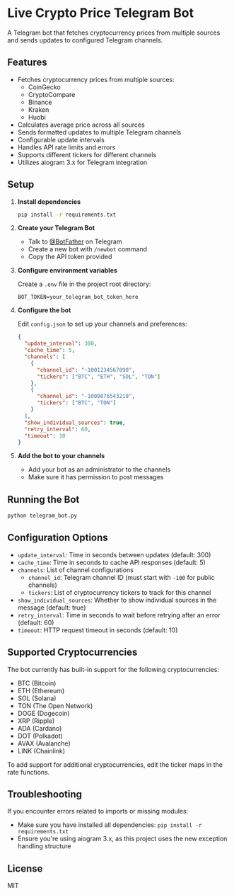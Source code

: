 # Live Crypto Price Telegram Bot

A Telegram bot that fetches cryptocurrency prices from multiple sources and sends updates to configured Telegram channels.

## Features

- Fetches cryptocurrency prices from multiple sources:
  - CoinGecko
  - CryptoCompare
  - Binance
  - Kraken
  - Huobi
- Calculates average price across all sources
- Sends formatted updates to multiple Telegram channels
- Configurable update intervals
- Handles API rate limits and errors
- Supports different tickers for different channels
- Utilizes aiogram 3.x for Telegram integration

## Setup

1. **Install dependencies**

   ```bash
   pip install -r requirements.txt
   ```

2. **Create your Telegram Bot**

   - Talk to [@BotFather](https://t.me/BotFather) on Telegram
   - Create a new bot with `/newbot` command
   - Copy the API token provided

3. **Configure environment variables**

   Create a `.env` file in the project root directory:

   ```
   BOT_TOKEN=your_telegram_bot_token_here
   ```

4. **Configure the bot**

   Edit `config.json` to set up your channels and preferences:

   ```json
   {
     "update_interval": 300,
     "cache_time": 5,
     "channels": [
       {
         "channel_id": "-1001234567890",
         "tickers": ["BTC", "ETH", "SOL", "TON"]
       },
       {
         "channel_id": "-1009876543210",
         "tickers": ["BTC", "TON"]
       }
     ],
     "show_individual_sources": true,
     "retry_interval": 60,
     "timeout": 10
   }
   ```

5. **Add the bot to your channels**

   - Add your bot as an administrator to the channels
   - Make sure it has permission to post messages

## Running the Bot

```bash
python telegram_bot.py
```

## Configuration Options

- `update_interval`: Time in seconds between updates (default: 300)
- `cache_time`: Time in seconds to cache API responses (default: 5)
- `channels`: List of channel configurations
  - `channel_id`: Telegram channel ID (must start with `-100` for public channels)
  - `tickers`: List of cryptocurrency tickers to track for this channel
- `show_individual_sources`: Whether to show individual sources in the message (default: true)
- `retry_interval`: Time in seconds to wait before retrying after an error (default: 60)
- `timeout`: HTTP request timeout in seconds (default: 10)

## Supported Cryptocurrencies

The bot currently has built-in support for the following cryptocurrencies:

- BTC (Bitcoin)
- ETH (Ethereum)
- SOL (Solana)
- TON (The Open Network)
- DOGE (Dogecoin)
- XRP (Ripple)
- ADA (Cardano)
- DOT (Polkadot)
- AVAX (Avalanche)
- LINK (Chainlink)

To add support for additional cryptocurrencies, edit the ticker maps in the rate functions.

## Troubleshooting

If you encounter errors related to imports or missing modules:

- Make sure you have installed all dependencies: `pip install -r requirements.txt`
- Ensure you're using aiogram 3.x, as this project uses the new exception handling structure

## License

MIT
